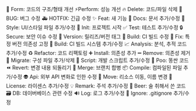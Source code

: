 🎨 Form: 	코드의 구조/형태 개선
⚡️Perform: 	성능 개선
🔥 Delete: 	코드/파일 삭제
🐛 BUG: 	버그 수정
🚑 HOTFIX: 	긴급 수정
✨ Feat: 	새 기능
📝 Docs: 	문서 추가/수정
💄 Style: 	UI/스타일 파일 추가/수정
🎉 Init: 	프로젝트 시작
✅ Test: 	테스트 추가/수정
🔒 Secure: 	보안 이슈 수정
🔖 Version: 	릴리즈/버전 태그
💚 Build: 	CI 빌드 수정
📌 Fix: 	특정 버전 의존성 고정
👷 Build: 	CI 빌드 시스템 추가/수정
📈 Analysis: 	분석, 추적 코드 추가/수정
♻️ Refactor: 	코드 리팩토링
➕ Install: 	의존성 추가
➖ Remove: 	의존성 제거
🔧 Migrate: 	구성 파일 추가/삭제
🔨 Script: 	개발 스크립트 추가/수정
💩 Poo: 	똥싼 코드
⏪ Revert: 	변경 내용 되돌리기
🔀 Merge: 	브랜치 합병
📦 Compile: 	컴파일된 파일 추가/수정
👽 Api: 	외부 API 변화로 인한 수정
🚚 Move: 	리소스 이동, 이름 변경
📄 License: 	라이센스 추가/수정
💡 Remark: 	주석 추가/수정
🍻 Beer: 	술 취해서 쓴 코드
🗃 DB: 	데이버베이스 관련 수정
🔊 Log: 	로그 추가/수정
🙈 Ignore: 	.gitignore 추가/수정
